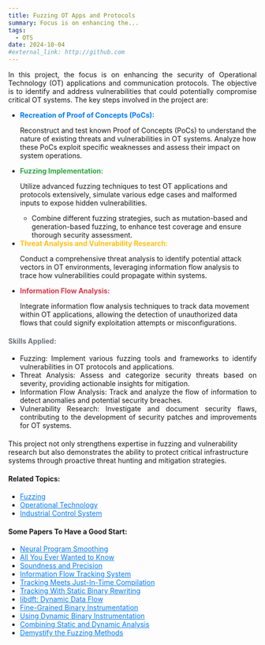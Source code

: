 ```yaml
---
title: Fuzzing OT Apps and Protocols
summary: Focus is on enhancing the...
tags:
  - OTS
date: 2024-10-04
#external_link: http://github.com
---
```


<div class="research-section">
    <div style="text-align: justify;">
        <p>In this project, the focus is on enhancing the security of Operational Technology (OT) applications and communication protocols. The objective is to identify and address vulnerabilities that could potentially compromise critical OT systems. The key steps involved in the project are:</p>
    </div>
  <!--more-->

  <ul class="project-steps">
        <li>
            <strong style="color: #007BFF;">Recreation of Proof of Concepts (PoCs):</strong>
            <p>Reconstruct and test known Proof of Concepts (PoCs) to understand the nature of existing threats and vulnerabilities in OT systems. Analyze how these PoCs exploit specific weaknesses and assess their impact on system operations.</p>
        </li>
        <li>
            <strong style="color: #28A745;">Fuzzing Implementation:</strong>
            <p>Utilize advanced fuzzing techniques to test OT applications and protocols extensively, simulate various edge cases and malformed inputs to expose hidden vulnerabilities.</p>
            <ul class="sub-steps">
                <li>Combine different fuzzing strategies, such as mutation-based and generation-based fuzzing, to enhance test coverage and ensure thorough security assessment.</li>
            </ul>
        </li>
        <li>
            <strong style="color: #FFC107;">Threat Analysis and Vulnerability Research:</strong>
            <p>Conduct a comprehensive threat analysis to identify potential attack vectors in OT environments, leveraging information flow analysis to trace how vulnerabilities could propagate within systems.</p>
        </li>
        <li>
            <strong style="color: #DC3545;">Information Flow Analysis:</strong>
            <p>Integrate information flow analysis techniques to track data movement within OT applications, allowing the detection of unauthorized data flows that could signify exploitation attempts or misconfigurations.</p>
        </li>
    </ul>

  <div style="text-align: justify;">
    <h4 style="color: #6C757D;">Skills Applied:</h4>
    <ul class="skills-list">
        <li><span class="skill-name">Fuzzing:</span> Implement various fuzzing tools and frameworks to identify vulnerabilities in OT protocols and applications.</li>
        <li><span class="skill-name">Threat Analysis:</span> Assess and categorize security threats based on severity, providing actionable insights for mitigation.</li>
        <li><span class="skill-name">Information Flow Analysis:</span> Track and analyze the flow of information to detect anomalies and potential security breaches.</li>
        <li><span class="skill-name">Vulnerability Research:</span> Investigate and document security flaws, contributing to the development of security patches and improvements for OT systems.</li>
    </ul>
  </div>

<p style="margin-top: 20px;">This project not only strengthens expertise in fuzzing and vulnerability research but also demonstrates the ability to protect critical infrastructure systems through proactive threat hunting and mitigation strategies.</p>
</div>

<div style="margin-top: 20px;">
    <h4>Related Topics:</h4>
    <ul>
        <li><a href="https://github.com/cpuu/awesome-fuzzing" target="_blank" style="color: #007BFF;">Fuzzing</a></li>
        <li><a href="https://claroty.com/glossary/operational-technology-ot" target="_blank" style="color: #007BFF;">Operational Technology</a></li>
        <li><a href="https://claroty.com/blog/cybersecurity-dictionary-industrial-control-systems-ics-security" target="_blank" style="color: #007BFF;">Industrial Control System</a></li></ul>
</div>

<div style="margin-top: 20px;">
    <h4>Some Papers To Have a Good Start:</h4>
    <ul>
        <li><a href="/Papers/pap1.pdf" target="_blank" style="color: #007BFF;">Neural Program Smoothing</a></li>
        <li><a href="/Papers/pap2.pdf" target="_blank" style="color: #007BFF;">All You Ever Wanted to Know</a></li>
        <li><a href="/Papers/pap3.pdf" target="_blank" style="color: #007BFF;">Soundness and Precision</a></li>
        <li><a href="/Papers/pap4.pdf" target="_blank" style="color: #007BFF;">Information Flow Tracking System</a></li>
        <li><a href="/Papers/pap5.pdf" target="_blank" style="color: #007BFF;">Tracking Meets Just-In-Time Compilation</a></li>
        <li><a href="/Papers/pap6.pdf" target="_blank" style="color: #007BFF;">Tracking With Static Binary Rewriting</a></li>
        <li><a href="/Papers/pap7.pdf" target="_blank" style="color: #007BFF;">libdft: Dynamic Data Flow</a></li>
        <li><a href="/Papers/pap8.pdf" target="_blank" style="color: #007BFF;">Fine-Grained Binary Instrumentation</a></li>
        <li><a href="/Papers/pap9.pdf" target="_blank" style="color: #007BFF;">Using Dynamic Binary Instrumentation</a></li>
        <li><a href="/Papers/pap10.pdf" target="_blank" style="color: #007BFF;">Combining Static and Dynamic Analysis</a></li>
        <li><a href="https://dl.acm.org/doi/10.1145/3623375" target="_blank" style="color: #007BFF;">Demystify the Fuzzing Methods</a></li>
    </ul>
</div>

<!--more-->